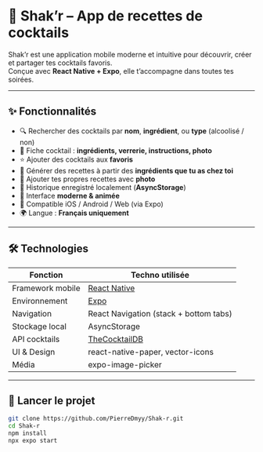 # 🍹 Shak’r – App de recettes de cocktails

Shak’r est une application mobile moderne et intuitive pour découvrir, créer et partager tes cocktails favoris.  
Conçue avec **React Native + Expo**, elle t’accompagne dans toutes tes soirées.

---

## ✨ Fonctionnalités

- 🔍 Rechercher des cocktails par **nom**, **ingrédient**, ou **type** (alcoolisé / non)
- 📄 Fiche cocktail : **ingrédients, verrerie, instructions, photo**
- ⭐ Ajouter des cocktails aux **favoris**
- 🧪 Générer des recettes à partir des **ingrédients que tu as chez toi**
- 📸 Ajouter tes propres recettes avec **photo**
- 📂 Historique enregistré localement (**AsyncStorage**)
- 🎨 Interface **moderne & animée**
- 📱 Compatible iOS / Android / Web (via Expo)
- 🌍 Langue : **Français uniquement**

---

## 🛠️ Technologies

| Fonction           | Techno utilisée                            |
|--------------------|--------------------------------------------|
| Framework mobile   | [React Native](https://reactnative.dev)    |
| Environnement      | [Expo](https://expo.dev)                   |
| Navigation         | React Navigation (stack + bottom tabs)     |
| Stockage local     | AsyncStorage                               |
| API cocktails      | [TheCocktailDB](https://www.thecocktaildb.com) |
| UI & Design        | react-native-paper, vector-icons           |
| Média              | expo-image-picker                          |

---

## 🚀 Lancer le projet

```bash
git clone https://github.com/PierreDmyy/Shak-r.git
cd Shak-r
npm install
npx expo start
